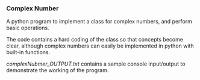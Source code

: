 ### Complex Number
A python program to implement a class for complex numbers, and perform basic operations.

The code contains a hard coding of the class so that concepts become clear, although complex numbers can easily be implemented in python with built-in functions.

*complexNubmer_OUTPUT.txt* contains a sample console input/output to demonstrate the working of the program.